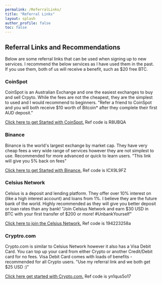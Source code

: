 ```yaml
---
permalink: /ReferralLinks/
title: "Referral Links"
layout: splash
author_profile: false
toc: false
---
```


## Referral Links and Recommendations

Below are some referral links that can be used when signing up to new services. I recommend the below services as I have used them in the past. 
If you use them, both of us will receive a benefit, such as $20 free BTC.

### CoinSpot
CoinSpot is an Australian Exchange and one the easiest exchanges to buy and sell Crpyto. While the fees are not the cheapest, they are the simplest to used and I would recommend to beginners. 
"Refer a friend to CoinSpot and you will both receive $10 worth of Bitcoin* after they complete their first AUD deposit."

<a href="https://www.coinspot.com.au?affiliate=R8UBQA"> Click here to get Started with CoinSpot.</a>  Ref code is R8UBQA


### Binance
Binance is the world's largest exchange by market cap. They have very cheap fees a very wide range of services however they are not simplest to use. Recommended for more advanced or quick to learn users. 
"This link will give you 5% back on fees"

<a href="https://www.binance.com/en-AU/register?ref=ICX9L9FZ">Click here to get Started with Binance.</a> Ref code is ICX9L9FZ


### Celsius Network
Celsius is a deposit and lending platform. They offer over 10% interest on (like a high interest account) and loans from 1%. I believe they are the future bank of the world. 
Highly recommended as they will give you better deposit or loan rates than any bank!
"Join Celsius Network and earn $30 USD in BTC with your first transfer of $200 or more! #UnbankYourself"

<a href="https://celsiusnetwork.app.link/194223258a">Click here to join the Celsius Network.</a> Ref code is 194223258a

 
### Cryptro.com
Crypto.com is similar to Celsius Network however it also has a Visa Debit Card. You can top up your card from either Crypto or another Credit/Debit card for no fees. Visa Debit Card comes with loads of benefits - recommended for all Crypto users. "Use my referral link and we both get $25 USD :)"

<a href="https://crypto.com/app/yn1qus5o17">Click here get started with Crypto.com.</a> Ref code is yn1qus5o17

